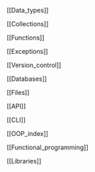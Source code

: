 [[Data_types]]

[[Collections]]

[[Functions]]

[[Exceptions]]

[[Version_control]]

[[Databases]]

[[Files]]

[[API]]

[[CLI]]

[[OOP_index]]

[[Functional_programming]]

[[Libraries]]

